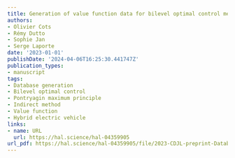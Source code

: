 ```yaml
---
title: Generation of value function data for bilevel optimal control method
authors:
- Olivier Cots
- Rémy Dutto
- Sophie Jan
- Serge Laporte
date: '2023-01-01'
publishDate: '2024-04-06T16:25:30.441747Z'
publication_types:
- manuscript
tags:
- Database generation
- Bilevel optimal control
- Pontryagin maximum principle
- Indirect method
- Value function 
- Hybrid electric vehicle
links:
- name: URL
  url: https://hal.science/hal-04359905
url_pdf: https://hal.science/hal-04359905/file/2023-CDJL-preprint-Databse.pdf
---
```

